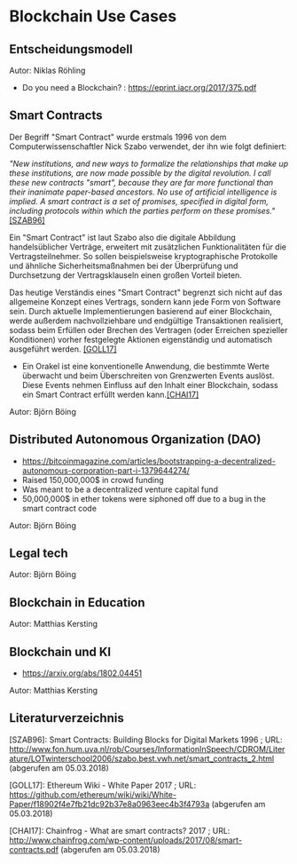 # Blockchain Use Cases

## Entscheidungsmodell 

Autor: Niklas Röhling

* Do you need a Blockchain? :  https://eprint.iacr.org/2017/375.pdf


## Smart Contracts

Der Begriff "Smart Contract" wurde erstmals 1996 von dem Computerwissenschaftler Nick Szabo verwendet, der ihn wie folgt definiert:

*"New institutions, and new ways to formalize the relationships that make up these institutions, are now made possible by the digital revolution. I call these new contracts "smart", because they are far more functional than their inanimate paper-based ancestors. No use of artificial intelligence is implied. A smart contract is a set of promises, specified in digital form, including protocols within which the parties perform on these promises."* [[SZAB96]](#ref_szab96)

Ein "Smart Contract" ist laut Szabo also die digitale Abbildung handelsüblicher Verträge, erweitert mit zusätzlichen Funktionalitäten für die Vertragsteilnehmer. So sollen beispielsweise kryptographische Protokolle und ähnliche Sicherheitsmaßnahmen bei der Überprüfung und Durchsetzung der Vertragsklauseln einen großen Vorteil bieten.

Das heutige Verständis eines "Smart Contract" begrenzt sich nicht auf das allgemeine Konzept eines Vertrags, sondern kann jede Form von Software sein. Durch aktuelle Implementierungen basierend auf einer Blockchain, werde außerdem nachvollziehbare und endgültige Transaktionen realisiert, sodass beim Erfüllen oder Brechen des Vertragen (oder Erreichen spezieller Konditionen) vorher festgelegte Aktionen eigenständig und automatisch ausgeführt werden. [[GOLL17]](#ref_goll17)

- Ein Orakel ist eine konventionelle Anwendung, die bestimmte Werte überwacht und beim Überschreiten von Grenzwerten Events auslöst. Diese Events nehmen Einfluss auf den Inhalt einer Blockchain, sodass ein Smart Contract erfüllt werden kann.[[CHAI17]](#ref_chai17)

Autor: Björn Böing

## Distributed Autonomous Organization (DAO)

- https://bitcoinmagazine.com/articles/bootstrapping-a-decentralized-autonomous-corporation-part-i-1379644274/
- Raised 150,000,000$ in crowd funding
- Was meant to be a decentralized venture capital fund
- 50,000,000$ in ether tokens were siphoned off due to a bug in the smart contract code

Autor: Björn Böing

## Legal tech 

Autor: Björn Böing

## Blockchain in Education

Autor: Matthias Kersting

## Blockchain und KI

* https://arxiv.org/abs/1802.04451

Autor: Matthias Kersting


## Literaturverzeichnis

<a name="ref_szab96">[SZAB96]</a>: Smart Contracts: Building Blocks for Digital Markets 1996 ; URL: <a>http://www.fon.hum.uva.nl/rob/Courses/InformationInSpeech/CDROM/Literature/LOTwinterschool2006/szabo.best.vwh.net/smart_contracts_2.html</a> (abgerufen am 05.03.2018)

<a name="ref_GOLL17">[GOLL17]</a>: Ethereum Wiki - White Paper 2017 ; URL: <a>https://github.com/ethereum/wiki/wiki/White-Paper/f18902f4e7fb21dc92b37e8a0963eec4b3f4793a</a> (abgerufen am 05.03.2018)

<a name="ref_CHAI17">[CHAI17]</a>: Chainfrog - What are smart contracts? 2017 ; URL: <a>http://www.chainfrog.com/wp-content/uploads/2017/08/smart-contracts.pdf</a> (abgerufen am 05.03.2018)